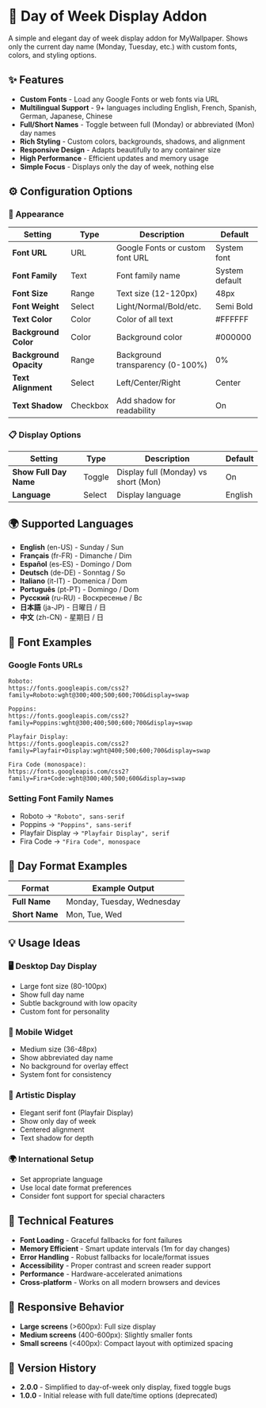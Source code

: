 # 📅 Day of Week Display Addon

A simple and elegant day of week display addon for MyWallpaper. Shows only the current day name (Monday, Tuesday, etc.) with custom fonts, colors, and styling options.

## ✨ Features

- **Custom Fonts** - Load any Google Fonts or web fonts via URL
- **Multilingual Support** - 9+ languages including English, French, Spanish, German, Japanese, Chinese
- **Full/Short Names** - Toggle between full (Monday) or abbreviated (Mon) day names
- **Rich Styling** - Custom colors, backgrounds, shadows, and alignment
- **Responsive Design** - Adapts beautifully to any container size
- **High Performance** - Efficient updates and memory usage
- **Simple Focus** - Displays only the day of week, nothing else

## ⚙️ Configuration Options

### 🎨 Appearance
| Setting | Type | Description | Default |
|---------|------|-------------|---------|
| **Font URL** | URL | Google Fonts or custom font URL | System font |
| **Font Family** | Text | Font family name | System default |
| **Font Size** | Range | Text size (12-120px) | 48px |
| **Font Weight** | Select | Light/Normal/Bold/etc. | Semi Bold |
| **Text Color** | Color | Color of all text | #FFFFFF |
| **Background Color** | Color | Background color | #000000 |
| **Background Opacity** | Range | Background transparency (0-100%) | 0% |
| **Text Alignment** | Select | Left/Center/Right | Center |
| **Text Shadow** | Checkbox | Add shadow for readability | On |

### 📋 Display Options  
| Setting | Type | Description | Default |
|---------|------|-------------|---------|
| **Show Full Day Name** | Toggle | Display full (Monday) vs short (Mon) | On |
| **Language** | Select | Display language | English |

## 🌍 Supported Languages

- **English** (en-US) - Sunday / Sun
- **Français** (fr-FR) - Dimanche / Dim  
- **Español** (es-ES) - Domingo / Dom
- **Deutsch** (de-DE) - Sonntag / So
- **Italiano** (it-IT) - Domenica / Dom
- **Português** (pt-PT) - Domingo / Dom
- **Русский** (ru-RU) - Воскресенье / Вс
- **日本語** (ja-JP) - 日曜日 / 日
- **中文** (zh-CN) - 星期日 / 日

## 🎨 Font Examples

### Google Fonts URLs
```
Roboto: 
https://fonts.googleapis.com/css2?family=Roboto:wght@300;400;500;600;700&display=swap

Poppins:
https://fonts.googleapis.com/css2?family=Poppins:wght@300;400;500;600;700&display=swap

Playfair Display:
https://fonts.googleapis.com/css2?family=Playfair+Display:wght@400;500;600;700&display=swap

Fira Code (monospace):
https://fonts.googleapis.com/css2?family=Fira+Code:wght@300;400;500;600&display=swap
```

### Setting Font Family Names
- Roboto → `"Roboto", sans-serif`
- Poppins → `"Poppins", sans-serif`  
- Playfair Display → `"Playfair Display", serif`
- Fira Code → `"Fira Code", monospace`

## 📅 Day Format Examples

| Format | Example Output |
|--------|----------------|
| **Full Name** | Monday, Tuesday, Wednesday |
| **Short Name** | Mon, Tue, Wed |

## 💡 Usage Ideas

### 🖥️ Desktop Day Display
- Large font size (80-100px)
- Show full day name
- Subtle background with low opacity
- Custom font for personality

### 📱 Mobile Widget
- Medium size (36-48px) 
- Show abbreviated day name
- No background for overlay effect
- System font for consistency

### 🎨 Artistic Display
- Elegant serif font (Playfair Display)
- Show only day of week
- Centered alignment
- Text shadow for depth

### 🌍 International Setup
- Set appropriate language
- Use local date format preferences
- Consider font support for special characters

## 🔧 Technical Features

- **Font Loading** - Graceful fallbacks for font failures
- **Memory Efficient** - Smart update intervals (1m for day changes)
- **Error Handling** - Robust fallbacks for locale/format issues
- **Accessibility** - Proper contrast and screen reader support
- **Performance** - Hardware-accelerated animations
- **Cross-platform** - Works on all modern browsers and devices

## 📱 Responsive Behavior

- **Large screens** (>600px): Full size display
- **Medium screens** (400-600px): Slightly smaller fonts
- **Small screens** (<400px): Compact layout with optimized spacing

## 📝 Version History

- **2.0.0** - Simplified to day-of-week only display, fixed toggle bugs
- **1.0.0** - Initial release with full date/time options (deprecated)